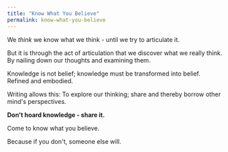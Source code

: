 ```yaml
---
title: "Know What You Believe"
permalink: know-what-you-believe
---
```


We *think* we know what we think - until we try to articulate it.

But it is through the act of articulation that we discover what we really think. By nailing down our thoughts and examining them.

Knowledge is not belief; knowledge must be transformed into belief. Refined and embodied.

Writing allows this: To explore our thinking; share and thereby borrow other mind's perspectives.

**Don't hoard knowledge - share it.**

Come to know what you believe.

Because if you don't, someone else will.
